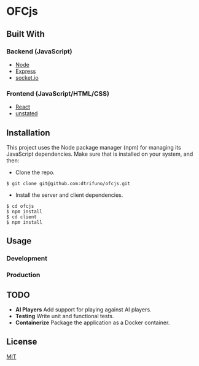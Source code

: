 # OFCjs

## Built With

### Backend (JavaScript)
* [Node](https://nodejs.org/en/)
* [Express](https://expressjs.com/)
* [socket.io](https://socket.io/)

### Frontend (JavaScript/HTML/CSS)
* [React](https://reactjs.org/)
* [unstated](https://github.com/jamiebuilds/unstated)

## Installation
This project uses the Node package manager (npm) for managing its JavaScript dependencies. Make sure that is installed on your system, and then:

- Clone the repo.
```
$ git clone git@github.com:dtrifuno/ofcjs.git
```
- Install the server and client dependencies.
```
$ cd ofcjs
$ npm install
$ cd client
$ npm install
```
## Usage

### Development

### Production

## TODO
* **AI Players** Add support for playing against AI players.
* **Testing** Write unit and functional tests.
* **Containerize** Package the application as a Docker container.

## License
[MIT](https://choosealicense.com/licenses/mit/)